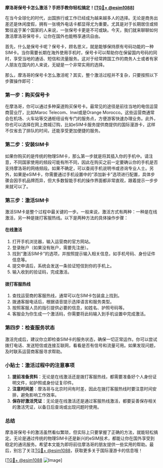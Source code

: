 **摩洛哥保号卡怎么激活？手把手教你轻松搞定！[[TG💪+ @esim1088](https://t.me/s/esim1088)]**

在当今全球化的时代，出国旅行或工作已经成为越来越多人的选择。无论是商务出差还是休闲度假，拥有一张境外电话卡都显得尤为重要。尤其是对于长期居住或频繁往返于某个国家的人来说，一张保号卡更是不可或缺。今天，我们就来聊聊如何激活摩洛哥保号卡，让你在国外也能畅享通讯自由。

首先，什么是保号卡呢？保号卡，顾名思义，就是能够保持原有号码功能的一种SIM卡。当你需要长期在海外使用手机时，保号卡可以帮助你在保留国内号码的同时，享受当地的通话、短信和流量服务。这对于经常跨国工作的商务人士或者有家人朋友在国内的人来说，无疑是一个非常实用的选择。

那么，摩洛哥的保号卡怎么激活呢？其实，整个激活过程并不复杂，只要按照以下步骤操作即可：

### 第一步：购买保号卡

在摩洛哥，你可以通过多种渠道购买保号卡。最常见的途径是前往当地的电信运营商营业厅，比如Maroc Telecom、Inwi或是Orange Morocco。这些运营商通常会在机场、火车站等交通枢纽设有专门的服务点，方便游客快速办理业务。此外，你也可以选择在网上商城订购，比如eSIM卡服务提供商提供的国际漫游卡，这样不仅省去了排队的时间，还能享受更加便捷的服务。

### 第二步：安装SIM卡

如果你购买的是传统的物理SIM卡，那么第一步就是将其插入你的手机中。请注意，不同国家使用的频段可能有所不同，因此在购买之前一定要确认你的手机是否支持摩洛哥的网络频段。如果不确定，可以查阅手机说明书或咨询专业人士。另外，如果是eSIM卡，你需要通过手机设置中的“添加新卡”选项进行配置，具体步骤会因手机品牌而异，但大多数智能手机的操作界面都非常直观，跟着提示一步步来就可以了。

### 第三步：激活SIM卡

激活SIM卡是整个过程中最关键的一步。一般来说，激活方式有两种：一种是在线激活，另一种是拨打客服热线。以下是两种方法的具体操作步骤：

#### 在线激活

1. 打开手机浏览器，输入运营商的官方网站。
2. 登录账户（如果没有账户，需要先注册）。
3. 找到“激活SIM卡”的选项，并按照提示输入相关信息，如手机号码、身份证件信息等。
4. 提交申请后，系统会发送一条验证短信到你的手机上。
5. 输入收到的验证码，完成激活。

#### 拨打客服热线

1. 查找运营商的客服热线，通常可以在SIM卡包装盒上找到。
2. 拨通客服电话后，根据语音提示选择语言和服务类型。
3. 按照客服人员的指引提供必要的信息，如姓名、护照号码等。
4. 客服会为你生成一个激活码，你需要将此码输入到手机设置中完成激活。

### 第四步：检查服务状态

激活完成后，建议你立即检查SIM卡的服务状态，确保一切正常运作。你可以尝试拨打电话、发送短信或连接互联网，看看是否有信号和流量可用。如果发现问题，及时联系运营商客服寻求帮助。

### 小贴士：激活过程中的注意事项

1. **提前准备资料**：无论是在线激活还是拨打客服热线，都需要准备好个人身份证明文件，如护照或身份证复印件。
2. **注意时间差**：摩洛哥与北京时间有时差，因此在拨打客服热线时要注意时间安排，避免影响工作效率。
3. **保存好激活凭证**：无论是在线激活还是通过客服热线激活，都要妥善保存相关的激活凭证，以备日后查询或出现问题时使用。

### 总结

摩洛哥保号卡的激活虽然看似繁琐，但实际上只要掌握了正确的方法，就能轻松搞定。无论是通过传统的物理SIM卡还是新兴的eSIM技术，都能让你在国外享受到稳定的通讯服务。希望本文能为即将前往摩洛哥的朋友提供一些实用的帮助。最后，别忘了关注[TG💪+ @esim1088](https://t.me/s/esim1088)，获取更多关于国际漫游卡的信息哦！

[[TG💪+ @esim1088](https://t.me/s/esim1088) ![Image](https://i.postimg.cc/4NQfJmqS/Snipaste-2025-05-13-00-14-12.png)]